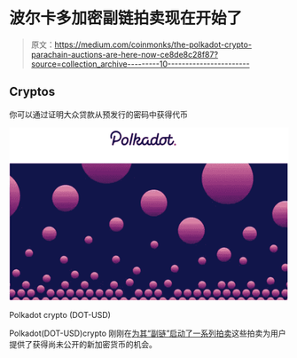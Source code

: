 # 波尔卡多加密副链拍卖现在开始了

> 原文：<https://medium.com/coinmonks/the-polkadot-crypto-parachain-auctions-are-here-now-ce8de8c28f87?source=collection_archive---------10----------------------->

## Cryptos

你可以通过证明大众贷款从预发行的密码中获得代币

![](img/d5ba3dd440ff0497050f72050baa73c1.png)

Polkadot crypto (DOT-USD)

Polkadot(DOT-USD)crypto 刚刚在[为其“副链”启动了一系列拍卖](https://polkadot.network/auctions/)这些拍卖为用户提供了获得尚未公开的新加密货币的机会。